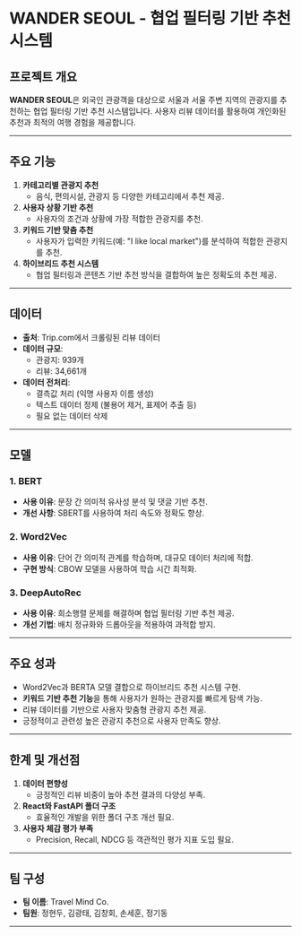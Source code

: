 # WANDER SEOUL - 협업 필터링 기반 추천 시스템

## 프로젝트 개요
**WANDER SEOUL**은 외국인 관광객을 대상으로 서울과 서울 주변 지역의 관광지를 추천하는 협업 필터링 기반 추천 시스템입니다. 사용자 리뷰 데이터를 활용하여 개인화된 추천과 최적의 여행 경험을 제공합니다.

---

## 주요 기능
1. **카테고리별 관광지 추천**  
   - 음식, 편의시설, 관광지 등 다양한 카테고리에서 추천 제공.
2. **사용자 상황 기반 추천**  
   - 사용자의 조건과 상황에 가장 적합한 관광지를 추천.
3. **키워드 기반 맞춤 추천**  
   - 사용자가 입력한 키워드(예: "I like local market")를 분석하여 적합한 관광지를 추천.
4. **하이브리드 추천 시스템**  
   - 협업 필터링과 콘텐츠 기반 추천 방식을 결합하여 높은 정확도의 추천 제공.

---

## 데이터
- **출처**: Trip.com에서 크롤링된 리뷰 데이터
- **데이터 규모**:
  - 관광지: 939개
  - 리뷰: 34,661개
- **데이터 전처리**:
  - 결측값 처리 (익명 사용자 이름 생성)
  - 텍스트 데이터 정제 (불용어 제거, 표제어 추출 등)
  - 필요 없는 데이터 삭제

---

## 모델
### 1. **BERT**
- **사용 이유**: 문장 간 의미적 유사성 분석 및 댓글 기반 추천.
- **개선 사항**: SBERT를 사용하여 처리 속도와 정확도 향상.

### 2. **Word2Vec**
- **사용 이유**: 단어 간 의미적 관계를 학습하며, 대규모 데이터 처리에 적합.
- **구현 방식**: CBOW 모델을 사용하여 학습 시간 최적화.

### 3. **DeepAutoRec**
- **사용 이유**: 희소행렬 문제를 해결하며 협업 필터링 기반 추천 제공.
- **개선 기법**: 배치 정규화와 드롭아웃을 적용하여 과적합 방지.

---

## 주요 성과
- Word2Vec과 BERTA 모델 결합으로 하이브리드 추천 시스템 구현.
- **키워드 기반 추천 기능**을 통해 사용자가 원하는 관광지를 빠르게 탐색 가능.
- 리뷰 데이터를 기반으로 사용자 맞춤형 관광지 추천 제공.
- 긍정적이고 관련성 높은 관광지 추천으로 사용자 만족도 향상.

---

## 한계 및 개선점
1. **데이터 편향성**  
   - 긍정적인 리뷰 비중이 높아 추천 결과의 다양성 부족.
2. **React와 FastAPI 폴더 구조**  
   - 효율적인 개발을 위한 폴더 구조 개선 필요.
3. **사용자 체감 평가 부족**  
   - Precision, Recall, NDCG 등 객관적인 평가 지표 도입 필요.

---

## 팀 구성
- **팀 이름**: Travel Mind Co.
- **팀원**: 정현두, 김광태, 김창회, 손세훈, 정기동

---

